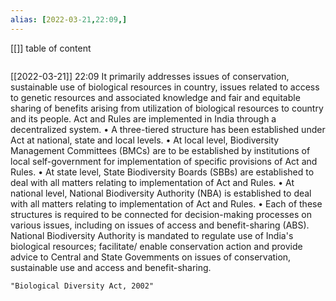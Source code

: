 ```yaml
---
alias: [2022-03-21,22:09,]
---
```

[[]]
table of content
```toc
```

[[2022-03-21]] 22:09
It primarily addresses issues of conservation, sustainable use of biological resources in country, issues related to access to genetic resources and associated knowledge and fair and equitable sharing of benefits arising from utilization of biological resources to country and its people.
Act and Rules are implemented in India through a decentralized system.
• A three-tiered structure has been established under Act at national, state and local levels.
• At local level, Biodiversity Management Committees (BMCs) are to be established by institutions of local self-government for implementation of specific provisions of Act and Rules.
• At state level, State Biodiversity Boards (SBBs) are established to deal with all matters relating to implementation of Act and Rules.
• At national level, National Biodiversity Authority (NBA) is established to deal with all matters relating to implementation of Act and Rules.
• Each of these structures is required to be connected for decision-making processes on various issues, including on issues of access and benefit-sharing (ABS).
National Biodiversity Authority is mandated to regulate use of India's biological resources; facilitate/ enable conservation action and provide advice to Central and State Govemments on issues of conservation, sustainable use and access and benefit-sharing.
```query
"Biological Diversity Act, 2002"
```